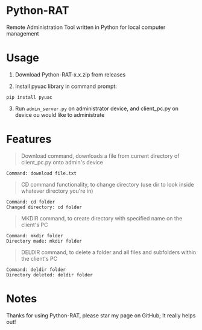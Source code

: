 # Python-RAT
Remote Administration Tool written in Python for local computer management

# Usage
1) Download Python-RAT-x.x.zip from releases

2) Install pyuac library in command prompt: 
```
pip install pyuac
```

3) Run `admin_server.py` on administrator device, and client_pc.py on device ou would like to administrate

# Features
> Download command, downloads a file from current directory of client_pc.py onto admin's device
```
Command: download file.txt
```

> CD command functionality, to change directory (use dir to look inside whatever directory you're in)
```
Command: cd folder
Changed directory: cd folder
```

> MKDIR command, to create directory with specified name on the client's PC
```
Command: mkdir folder
Directory made: mkdir folder
```

> DELDIR command, to delete a folder and all files and subfolders within the client's PC
```
Command: deldir folder
Directory deleted: deldir folder
```

# Notes
Thanks for using Python-RAT, please star my page on GitHub; It really helps out!
